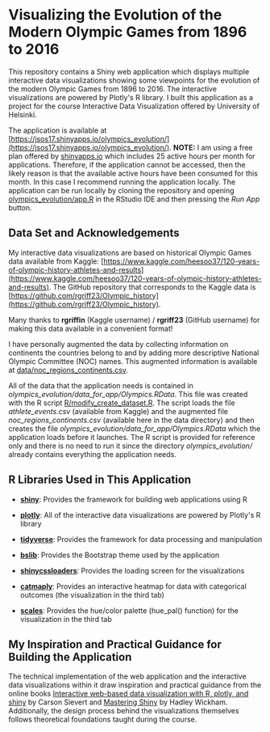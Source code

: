 # Visualizing the Evolution of the Modern Olympic Games from 1896 to 2016

This repository contains a Shiny web application which displays multiple interactive data visualizations showing some viewpoints for the evolution of the modern Olympic Games from 1896 to 2016. The interactive visualizations are powered by Plotly's R library. I built this application as a project for the course Interactive Data Visualization offered by University of Helsinki.

The application is available at [https://jsos17.shinyapps.io/olympics_evolution/](https://jsos17.shinyapps.io/olympics_evolution/). **NOTE:** I am using a free plan offered by [shinyapps.io](https://www.shinyapps.io/) which includes 25 active hours per month for applications. Therefore, if the application cannot be accessed, then the likely reason is that the available active hours have been consumed for this month. In this case I recommend running the application locally. The application can be run locally by cloning the repository and opening [olympics_evolution/app.R](olympics_evolution/app.R) in the RStudio IDE and then pressing the *Run App* button.

## Data Set and Acknowledgements

My interactive data visualizations are based on historical Olympic Games data available from Kaggle: [https://www.kaggle.com/heesoo37/120-years-of-olympic-history-athletes-and-results](https://www.kaggle.com/heesoo37/120-years-of-olympic-history-athletes-and-results). The GitHub repository that corresponds to the Kaggle data is [https://github.com/rgriff23/Olympic_history](https://github.com/rgriff23/Olympic_history).

Many thanks to **rgriffin** (Kaggle username) / **rgriff23** (GitHub username) for making this data available in a convenient format!

I have personally augmented the data by collecting information on continents the countries belong to and by adding more descriptive National Olympic Committee (NOC) names. This augmented information is available at [data/noc_regions_continents.csv](data/noc_regions_continents.csv).

All of the data that the application needs is contained in *olympics_evolution/data_for_app/Olympics.RData*. This file was created with the R script [R/modify_create_dataset.R](R/modify_create_dataset.R). The script loads the file *athlete_events.csv* (available from Kaggle) and the augmented file *noc_regions_continents.csv* (available here in the data directory) and then creates the file *olympics_evolution/data_for_app/Olympics.RData* which the application loads before it launches. The R script is provided for reference only and there is no need to run it since the directory *olympics_evolution/* already contains everything the application needs.

## R Libraries Used in This Application

- **[shiny](https://shiny.rstudio.com/)**: Provides the framework for building web applications using R

- **[plotly](https://plotly.com/r/)**: All of the interactive data visualizations are powered by Plotly's R library

- **[tidyverse](https://www.tidyverse.org/)**: Provides the framework for data processing and manipulation

- **[bslib](https://rstudio.github.io/bslib/)**: Provides the Bootstrap theme used by the application

- **[shinycssloaders](https://github.com/daattali/shinycssloaders)**: Provides the loading screen for the visualizations

- **[catmaply](https://cran.r-project.org/web/packages/catmaply/vignettes/catmaply.html)**: Provides an interactive heatmap for data with categorical outcomes (the visualization in the third tab)

- **[scales](https://scales.r-lib.org/)**: Provides the hue/color palette (hue_pal() function) for the visualization in the third tab

## My Inspiration and Practical Guidance for Building the Application

The technical implementation of the web application and the interactive data visualizations within it draw inspiration and practical guidance from the online books [Interactive web-based data visualization with R, plotly, and shiny](https://plotly-r.com/) by Carson Sievert and [Mastering Shiny](https://mastering-shiny.org/) by Hadley Wickham. Additionally, the design process behind the visualizations themselves follows theoretical foundations taught during the course.

